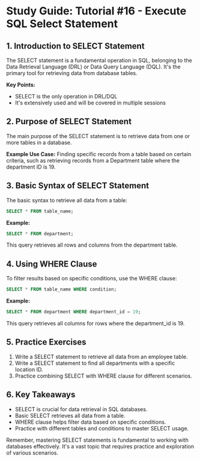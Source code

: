 # Study Guide: Tutorial #16 - Execute SQL Select Statement

## 1. Introduction to SELECT Statement

The SELECT statement is a fundamental operation in SQL, belonging to the Data Retrieval Language (DRL) or Data Query Language (DQL). It's the primary tool for retrieving data from database tables. 

**Key Points:**
- SELECT is the only operation in DRL/DQL
- It's extensively used and will be covered in multiple sessions

## 2. Purpose of SELECT Statement

The main purpose of the SELECT statement is to retrieve data from one or more tables in a database. 

**Example Use Case:**
Finding specific records from a table based on certain criteria, such as retrieving records from a Department table where the department ID is 19.

## 3. Basic Syntax of SELECT Statement

The basic syntax to retrieve all data from a table:

```sql
SELECT * FROM table_name;
```

**Example:**
```sql
SELECT * FROM department;
```
This query retrieves all rows and columns from the department table. 

## 4. Using WHERE Clause

To filter results based on specific conditions, use the WHERE clause:

```sql
SELECT * FROM table_name WHERE condition;
```

**Example:**
```sql
SELECT * FROM department WHERE department_id = 19;
```
This query retrieves all columns for rows where the department_id is 19. 

## 5. Practice Exercises

1. Write a SELECT statement to retrieve all data from an employee table.
2. Write a SELECT statement to find all departments with a specific location ID.
3. Practice combining SELECT with WHERE clause for different scenarios.

## 6. Key Takeaways

- SELECT is crucial for data retrieval in SQL databases.
- Basic SELECT retrieves all data from a table.
- WHERE clause helps filter data based on specific conditions.
- Practice with different tables and conditions to master SELECT usage.

Remember, mastering SELECT statements is fundamental to working with databases effectively. It's a vast topic that requires practice and exploration of various scenarios. 
